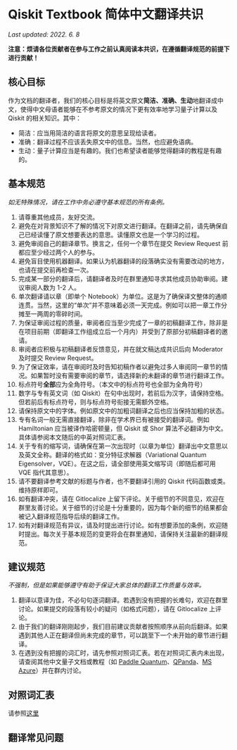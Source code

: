 # Qiskit Textbook 简体中文翻译共识

*Last updated: 2022. 6. 8*

**注意：烦请各位贡献者在参与工作之前认真阅读本共识，在遵循翻译规范的前提下进行贡献！**

## 核心目标
作为文档的翻译者，我们的核心目标是将英文原文**简洁、准确、生动**地翻译成中文，使得中文母语者能够在不参考原文的情况下更有效率地学习量子计算以及 Qiskit 的相关知识。其中：
- 简洁：应当用简洁的语言将原文的意思呈现给读者。 
- 准确：翻译过程不应该丢失原文中的信息。当然，也应避免语病。
- 生动：量子计算应当是有趣的。我们也希望读者能够觉得翻译的教程是有趣的。
## 基本规范
*如无特殊情况，请在工作中务必遵守基本规范的所有条例。*


1. 请尊重其他成员，友好交流。
2. 避免在对背景知识不了解的情况下对原文进行翻译。在翻译之前，请先确保自己已经读懂了原文想要表达的意思。读懂原文也是一个学习的过程。
3. 避免审阅自己的翻译章节。换言之，任何一个章节在提交 Review Request 前都应至少经过两个人的参与。
4. 避免盲目使用机器翻译。如果认为机器翻译的段落确实没有需要改动的地方，也请在提交前再检查一次。
5. 完成某一部分的翻译后，请翻译者及时在群里通知寻求其他成员协助审阅。建议审阅人数为 1-2 人。
6. 单次翻译请以章（即单个 Notebook）为单位。这是为了确保译文整体的通顺连贯。当然，这里的“单次”并不意味着必须一天完成。例如可以把一章工作分摊至一两周的零碎时间。
7. 为保证审阅过程的质量，审阅者应当至少完成了一章的初稿翻译工作，除非是在项目前期（即翻译工作组成立后一个月内）并受到了原部分初稿翻译者的邀请。
8. 审阅者应积极与初稿翻译者反馈意见，并在就文稿达成共识后向 Moderator 及时提交 Review Request。
9. 为了保证效率，请在审阅时及时告知初稿作者以避免过多人审阅同一章节的情况。如果暂时没有需要审阅的章节，请选择新的未翻译的章节进行翻译工作。
10. 标点符号**全部**应为全角符号。（本文中的标点符号也全部为全角符号）
11. 数字与专有英文词（如 Qiskit）在句中出现时，若前后为汉字，请保持空格。但若前后有标点符号，则与标点符号衔接无需额外空格。
12. 请保持原文中的字体。例如原文中的加粗词翻译之后也应当保持加粗的状态。
13. 专有名词一般无需直接翻译，除非在学术界已有被接受的翻译词。例如 Hamiltonian 应当被译作哈密顿量，但 Qiskit 或 Shor 算法不必翻译为中文。具体请参阅本文随后的中英对照词汇表。
14. 关于专有的缩写词，请确保在第一次出现时（以章为单位）翻译出中文意思以及英文全称。翻译的格式如：变分特征求解器（Variational Quantum Eigensolver，VQE）。在这之后，请全部使用英文缩写词（即随后都可用 VQE 指代其意思）。
15. 请不要翻译参考文献的标题与作者，也不要翻译引用的 Qiskit 代码函数或类。维持原样即可。
16. 如有翻译冲突，请在 Gitlocalize 上留下评论。关于细节的不同意见，欢迎在群里友善讨论。关于细节的讨论是十分重要的，因为每个新的细节的结果都会被记入翻译规范指导后续的翻译工作。
17. 如有对翻译规范有异议，请及时提出进行讨论。如有想要添加的条例，欢迎随时提出。每次关于基本规范的变更将会在群里通知，请保持关注最新的翻译规范。
## 建议规范
*不强制，但是如果能够遵守有助于保证大家总体的翻译工作质量与效率。*

1. 翻译以意译为佳，不必句句逐词翻译。若遇到没有把握的长难句，欢迎在群里讨论。如果提交的段落有较小的疑问（如格式问题），请在 Gitlocalize 上评论。
2. 由于我们的翻译刚刚起步，我们目前建议贡献者按照顺序从前向后翻译。如果遇到其他人正在翻译但尚未完成的章节，可以跳至下一个未开始的章节进行翻译。
3. 在遇到没有把握的词汇时，请先参照对照词汇表。若在对照词汇表内未出现，请查阅其他中文量子文档或教程（如 [Paddle Quantum](https://qml.baidu.com/)、[QPanda](https://qpanda-tutorial.readthedocs.io/zh/latest/index.html)、[MS Azure](https://azure.microsoft.com/zh-cn/services/quantum/#overview)）并在群内讨论。

## 对照词汇表
请参照[这里](对照词汇表.md)

## 翻译常见问题
